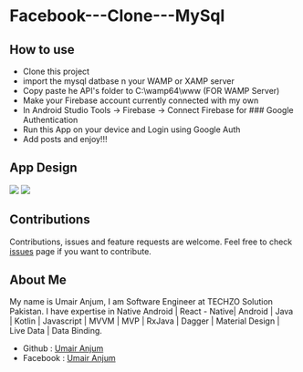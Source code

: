 # Facebook---Clone---MySql

## How to use
- Clone this project
- import the mysql datbase n your WAMP or XAMP server
- Copy paste he API's folder to C:\wamp64\www (FOR WAMP Server) 
- Make your Firebase account currently connected with my own
- In Android Studio Tools -> Firebase -> Connect Firebase for ### Google Authentication
- Run this App on your device and Login using Google Auth 
- Add posts and enjoy!!!

## App Design
![](Quiz-1.png)
![](Quiz-2.png)

## Contributions 
Contributions, issues and feature requests are welcome.
Feel free to check [issues](https://github.com/UmairAnjum86/Facebook---Clone---MySql/issues "issues") page if you want to contribute.

## About Me
My name is Umair Anjum, I am Software Engineer at TECHZO Solution Pakistan. I have expertise in Native Android | React - Native| Android | Java | Kotlin | Javascript | MVVM | MVP | RxJava | Dagger | Material Design | Live Data | Data Binding.

- Github : [Umair Anjum ](https://github.com/UmairAnjum86 "Umair Anjum")
- Facebook : [Umair Anjum](facebook.com/umair.anjum.357/ "Umair Anjum")
